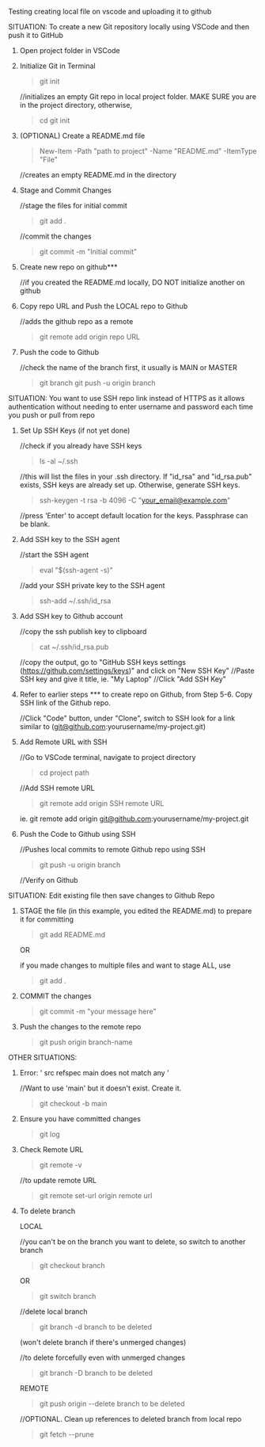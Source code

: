 Testing creating local file on vscode and uploading it to github


SITUATION: 
    To create a new Git repository locally using VSCode and then push it to GitHub

1) Open project folder in VSCode
2) Initialize Git in Terminal

    > git init

    //initializes an empty Git repo in local project folder. MAKE SURE you are in the project directory, otherwise,
    
    > cd <path>
    > git init

3) (OPTIONAL) Create a README.md file
    > New-Item -Path "path to project" -Name "README.md" -ItemType "File"

    //creates an empty README.md in the directory

4) Stage and Commit Changes

    //stage the files for initial commit
    > git add .

    //commit the changes
    > git commit -m "Initial commit"

5) Create new repo on github***
    
    //if you created the README.md locally, DO NOT initialize another on github

6) Copy repo URL and Push the LOCAL repo to Github

    //adds the github repo as a remote
    > git remote add origin repo URL

7) Push the code to Github

    //check the name of the branch first, it usually is MAIN or MASTER
    > git branch
    > git push -u origin branch


SITUATION:
    You want to use SSH repo link instead of HTTPS as it allows authentication without needing to enter username and password each time you push or pull from repo

1) Set Up SSH Keys (if not yet done)
    
    //check if you already have SSH keys
    > ls -al ~/.ssh

    //this will list the files in your .ssh directory. If "id_rsa" and "id_rsa.pub" exists, SSH keys are already set up. Otherwise, generate SSH keys.
    > ssh-keygen -t rsa -b 4096 -C "your_email@example.com"

    //press 'Enter' to accept default location for the keys. Passphrase can be blank.

2) Add SSH key to the SSH agent

    //start the SSH agent
    > eval "$(ssh-agent -s)"

    //add your SSH private key to the SSH agent
    > ssh-add ~/.ssh/id_rsa

3) Add SSH key to Github account

    //copy the ssh publish key to clipboard
    > cat ~/.ssh/id_rsa.pub

    //copy the output, go to "GitHub SSH keys settings (https://github.com/settings/keys)" and click on "New SSH Key"
    //Paste SSH key and give it title, ie. "My Laptop"
    //Click "Add SSH Key"

4) Refer to earlier steps *** to create repo on Github, from Step 5-6. Copy SSH link of the Github repo.

    //Click "Code" button, under "Clone", switch to SSH
    look for a link similar to (git@github.com:yourusername/my-project.git)

5) Add Remote URL with SSH

    //Go to VSCode terminal, navigate to project directory
    > cd project path

    //Add SSH remote URL
    > git remote add origin SSH remote URL

    ie. git remote add origin git@github.com:yourusername/my-project.git

6) Push the Code to Github using SSH

    //Pushes local commits to remote Github repo using SSH
    > git push -u origin branch

    //Verify on Github


SITUATION: 
    Edit existing file then save changes to Github Repo

1) STAGE the file (in this example, you edited the README.md) to prepare it for committing
    > git add README.md

    OR

    if you made changes to multiple files and want to stage ALL, use
    > git add .

2) COMMIT the changes
    > git commit -m "your message here"

3) Push the changes to the remote repo
    > git push origin branch-name


OTHER SITUATIONS:
1. Error:  ' src refspec main does not match any '

    //Want to use 'main' but it doesn't exist. Create it.
    > git checkout -b main

2. Ensure you have committed changes

    > git log

3. Check Remote URL

    > git remote -v

    //to update remote URL
    > git remote set-url origin remote url

4. To delete branch

    LOCAL

    //you can't be on the branch you want to delete, so switch to another branch
    > git checkout branch

    OR
    > git switch branch

    //delete local branch
    > git branch -d branch to be deleted

    (won't delete branch if there's unmerged changes)
    
    //to delete forcefully even with unmerged changes
    > git branch -D branch to be deleted

    REMOTE

    > git push origin --delete branch to be deleted

    //OPTIONAL. Clean up references to deleted branch from local repo
    > git fetch --prune




